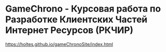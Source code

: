 # GameChrono - Курсовая работа по Разработке Клиентских Частей Интернет Ресурсов (РКЧИР)
https://holtes.github.io/gameChronoSite/index.html
